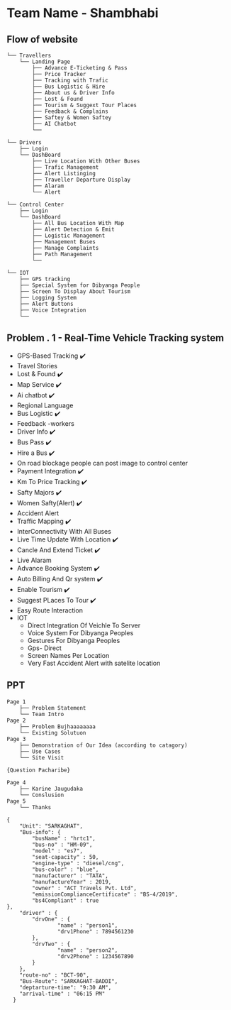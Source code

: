 # Team Name - Shambhabi

## Flow of website

```
└── Travellers
    └── Landing Page
        ├── Advance E-Ticketing & Pass
        ├── Price Tracker
        ├── Tracking with Trafic
        ├── Bus Logistic & Hire
        ├── About us & Driver Info
        ├── Lost & Found
        ├── Tourism & Suggext Tour Places
        ├── Feedback & Complains
        ├── Saftey & Women Saftey
        ├── AI Chatbot
        └──

└── Drivers
    ├── Login
    └── DashBoard
        ├── Live Location With Other Buses
        ├── Trafic Management
        ├── Alert Listinging
        ├── Traveller Departure Display
        ├── Alaram
        └── Alert

└── Control Center
    ├── Login
    └── DashBoard
        ├── All Bus Location With Map
        ├── Alert Detection & Emit
        ├── Logistic Management
        ├── Management Buses
        ├── Manage Complaints
        ├── Path Management
        └──

└── IOT
    ├── GPS tracking
    ├── Special System for Dibyanga People
    ├── Screen To Display About Tourism
    ├── Logging System
    ├── Alert Buttons
    ├── Voice Integration
    └──
```

## Problem . 1 - Real-Time Vehicle Tracking system

- GPS-Based Tracking ✔️
- Travel Stories
- Lost & Found ✔️
- Map Service ✔️
- Ai chatbot ✔️
- Regional Language
- Bus Logistic ✔️
- Feedback -workers
- Driver Info ✔️
- Bus Pass ✔️
- Hire a Bus ✔️
- On road blockage people can post image to control center
- Payment Integration ✔️
- Km To Price Tracking ✔️
- Safty Majors ✔️
- Women Safty(Alert) ✔️
- Accident Alert
- Traffic Mapping ✔️
- InterConnectivity With All Buses
- Live Time Update With Location ✔️
- Cancle And Extend Ticket ✔️
- Live Alaram
- Advance Booking System ✔️
- Auto Billing And Qr system ✔️
- Enable Tourism ✔️
- Suggest PLaces To Tour ✔️
- Easy Route Interaction
- IOT
  - Direct Integration Of Veichle To Server
  - Voice System For Dibyanga Peoples
  - Gestures For Dibyanga Peoples
  - Gps- Direct
  - Screen Names Per Location
  - Very Fast Accident Alert with satelite location

## PPT

```
Page 1
    ├── Problem Statement
    └── Team Intro
Page 2
    ├── Problem Bujhaaaaaaaa
    └── Existing Solutuon
Page 3
    ├── Demonstration of Our Idea (according to catagory)
    ├── Use Cases
    └── Site Visit

{Question Pacharibe}

Page 4
    ├── Karine Jaugudaka
    └── Conslusion
Page 5
    └── Thanks
```

```
{
    "Unit": "SARKAGHAT",
    "Bus-info": {
        "busName" : "hrtc1",
        "bus-no" : "HM-09",
        "model" : "es7",
        "seat-capacity" : 50,
        "engine-type" : "diesel/cng",
        "bus-color" : "blue",
        "manufacturer" : "TATA",
        "manufactureYear" : 2019,
        "owner" : "ACT Travels Pvt. Ltd",
        "emissionComplianceCertificate" : "BS-4/2019",
        "bs4Compliant" : true
},
    "driver" : {
        "drvOne" : {
                "name" : "person1",
                "drv1Phone" : 7894561230
        },
        "drvTwo" : {
                "name" : "person2",
                "drv2Phone" : 1234567890
        }
    },
    "route-no" : "BCT-90",
    "Bus-Route": "SARKAGHAT-BADDI",
    "deptarture-time": "9:30 AM",
    "arrival-time" : "06:15 PM"
  }
```
